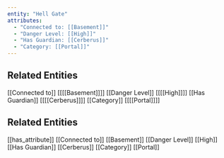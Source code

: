 ```yaml
---
entity: "Hell Gate"
attributes:
  - "Connected to: [[Basement]]"
  - "Danger Level: [[High]]"
  - "Has Guardian: [[Cerberus]]"
  - "Category: [[Portal]]"
---
```


## Related Entities
[[Connected to]]
[[[[Basement]]]]
[[Danger Level]]
[[[[High]]]]
[[Has Guardian]]
[[[[Cerberus]]]]
[[Category]]
[[[[Portal]]]]

## Related Entities
[[has_attribute]]
[[Connected to]]
[[Basement]]
[[Danger Level]]
[[High]]
[[Has Guardian]]
[[Cerberus]]
[[Category]]
[[Portal]]